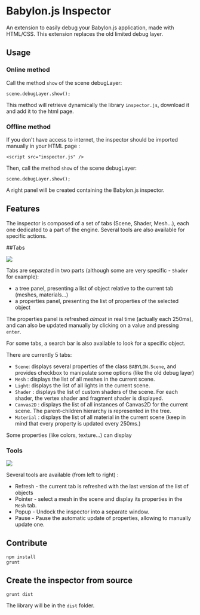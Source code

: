 # Babylon.js Inspector

An extension to easily debug your Babylon.js application, made with HTML/CSS.
This extension replaces the old limited debug layer.

## Usage
### Online method
Call the method `show` of the scene debugLayer: 
```
scene.debugLayer.show();
```
This method will retrieve dynamically the library `inspector.js`, download it and add
it to the html page.

### Offline method
If you don't have access to internet, the inspector should be imported manually in your HTML page :
```
<script src="inspector.js" />
``` 
Then, call the method `show` of the scene debugLayer: 
```
scene.debugLayer.show();
```

A right panel will be created containing the Babylon.js inspector.

## Features

The inspector is composed of a set of tabs (Scene, Shader, Mesh...), each one dedicated to a part of 
the engine. Several tools are also available for specific actions.

##Tabs 

![](https://raw.githubusercontent.com/Temechon/Babylon.js/master/inspector/screens/tab_mesh.jpg)

Tabs are separated in two parts (although some are very specific - `Shader` for example): 
* a tree panel, presenting a list of object relative to the current tab (meshes, materials...)
* a properties panel, presenting the list of properties of the selected object

The properties panel is refreshed *almost* in real time (actually each 250ms), 
and can also be updated manually by clicking on a value and pressing `enter`.

For some tabs, a search bar is also available to look for a specific object.

There are currently 5 tabs: 
* `Scene`: displays several properties of the class `BABYLON.Scene`, and provides checkbox to 
manipulate some options (like the old debug layer)
* `Mesh` : displays the list of all meshes in the current scene. 
* `Light`: displays the list of all lights in the current scene. 
* `Shader` : displays the list of custom shaders of the scene. For each shader, the vertex shader and fragment shader is displayed.
* `Canvas2D` : displays the list of all instances of Canvas2D for the current scene. The parent-children hierarchy is represented in the tree.
* `Material` : displays the list of all material in the current scene (keep in mind that every property is updated every 250ms.)

Some properties (like colors, texture...) can display 
### Tools
![](https://raw.githubusercontent.com/Temechon/Babylon.js/master/inspector/screens/tools.jpg)

Several tools are available (from left to right) : 
* Refresh - the current tab is refreshed with the last version of the list of objects
* Pointer - select a mesh in the scene and display its properties in the `Mesh` tab.
* Popup - Undock the inspector into a separate window.
* Pause - Pause the automatic update of properties, allowing to manually update one.

## Contribute

```
npm install
grunt
```

## Create the inspector from source

```
grunt dist
```
The library will be in the `dist` folder.


